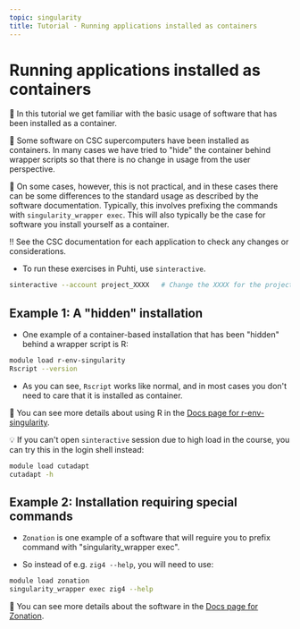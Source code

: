 ```yaml
---
topic: singularity
title: Tutorial - Running applications installed as containers
---
```


# Running applications installed as containers

💬 In this tutorial we get familiar with the basic usage of software that has been installed as a container.

💭 Some software on CSC supercomputers have been installed as containers. In many cases we have tried to "hide" the container behind wrapper scripts so that there is no change in usage from the user perspective.

💭 On some cases, however, this is not practical, and in these cases there can be some differences to the standard usage as described by the software documentation. Typically, this involves prefixing the commands with `singularity_wrapper exec`. This will also typically be the case for software you install 
yourself as a container.

‼️ See the CSC documentation for each application to check any changes or considerations.

- To run these exercises in Puhti, use `sinteractive`.
```bash
sinteractive --account project_XXXX   # Change the XXXX for the project number
```

## Example 1: A "hidden" installation

- One example of a container-based installation that has been "hidden" behind a wrapper script is R:
```bash
module load r-env-singularity
Rscript --version
```
- As you can see, `Rscript` works like normal, and in most cases you don't need to care that it is installed as container.

💭 You can see more details about using R in the [Docs page for r-env-singularity](https://docs.csc.fi/apps/r-env-singularity/).

💡 If you can't open `sinteractive` session due to high load in the course, you can try this in the login shell instead:
```bash
module load cutadapt
cutadapt -h
```
## Example 2: Installation requiring special commands

- `Zonation` is one example of a software that will reguire you to prefix command with "singularity_wrapper exec".

- So instead of e.g. `zig4 --help`, you will need to use:
```bash
module load zonation
singularity_wrapper exec zig4 --help
```
💭 You can see more details about the software in the [Docs page for Zonation](https://docs.csc.fi/apps/zonation).

